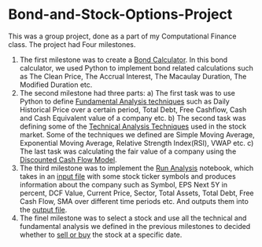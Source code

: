 # Bond-and-Stock-Options-Project

This was a group project, done as a part of my Computational Finance class. The project had Four milestones. 

1) The first milestone was to create a [Bond Calculator](https://github.com/TamzidChowdhury/Bond-and-Stock-Options-Project/blob/main/bond_calculator.py). In this bond calculator, we used Python to implement bond related calculations such as The Clean Price, The Accrual Interest, The Macaulay Duration, The Modified Duration etc. 
2) The second milestone had three parts: 
  a) The first task was to use Python to define [Fundamental Analysis techniques](https://github.com/TamzidChowdhury/Bond-and-Stock-Options-Project/blob/main/stock.py) such as Daily Historical Price over a certain period, Total Debt, Free Cashflow, Cash and Cash Equivalent value of a company etc. 
  b) The second task was defining some of the [Technical Analysis Techniques](https://github.com/TamzidChowdhury/Bond-and-Stock-Options-Project/blob/main/TA.py) used in the stock market. Some of the techniques we defined are Simple Moving Average, Exponential Moving Average, Relative Strength Index(RSI), VWAP etc.
  c) The last task was calculating the fair value of a company using the [Discounted Cash Flow Model](https://github.com/TamzidChowdhury/Bond-and-Stock-Options-Project/blob/main/DCF_model.py).
3) The third milestone was to implement the [Run Analysis](https://github.com/TamzidChowdhury/Bond-and-Stock-Options-Project/blob/main/run_analysis.py) notebook, which takes in an [input file](https://github.com/TamzidChowdhury/Bond-and-Stock-Options-Project/blob/main/StockUniverse.csv) with some stock ticker symbols and produces information about the company such as Symbol, EPS Next 5Y in percent, DCF Value, Current Price, Sector, Total Assets, Total Debt, Free Cash Flow, SMA over different time periods etc. And outputs them into the [output file](https://github.com/TamzidChowdhury/Bond-and-Stock-Options-Project/blob/main/StockUniverseOutput.csv). 
4) The finel milestone was to select a stock and use all the technical and fundamental analysis we defined in the previous milestones to decided whether to [sell or buy](https://github.com/TamzidChowdhury/Bond-and-Stock-Options-Project/blob/main/CF_Fall21_summary_VZ_Analysis.pdf) the stock at a specific date.
